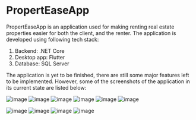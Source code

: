 # PropertEaseApp
PropertEaseApp is an application used for making renting real estate properties easier for both the client, and the renter. 
The application is developed using following tech stack: 
   1. Backend: .NET Core
   2. Desktop app: Flutter
   3. Database: SQL Server

The application is yet to be finished, there are still some major features left to be implemented. However, some of the screenshots of the application in its current state are listed below:

 ![image](https://github.com/admir-ljevo/PropertEaseApp/assets/82807221/7c2ad614-6e77-4c18-b9f8-87b4f0e31d13)
![image](https://github.com/admir-ljevo/PropertEaseApp/assets/82807221/13ffbac0-8985-4812-a98a-19f948adbfe8)
![image](https://github.com/admir-ljevo/PropertEaseApp/assets/82807221/a7bfb8c6-a91f-435b-8b6d-f9cb4251bf80)
![image](https://github.com/admir-ljevo/PropertEaseApp/assets/82807221/28082332-0cd7-4eac-9296-d9b545f63a7f)
![image](https://github.com/admir-ljevo/PropertEaseApp/assets/82807221/799441d9-bb0c-4636-9a8b-1c5ca6e70dfa)
![image](https://github.com/admir-ljevo/PropertEaseApp/assets/82807221/770dbf0f-4501-4205-805f-cf824c6a0673)

![image](https://github.com/admir-ljevo/PropertEaseApp/assets/82807221/d27915ff-8f34-47c6-8639-1b95eedaed5a)
![image](https://github.com/admir-ljevo/PropertEaseApp/assets/82807221/cb94c4fc-b75a-4950-a2a3-8eceef42e8c2)
![image](https://github.com/admir-ljevo/PropertEaseApp/assets/82807221/a0d25e7f-7895-4d39-8ffb-3558f5e660b9)
![image](https://github.com/admir-ljevo/PropertEaseApp/assets/82807221/19e1569d-ee0d-4bcd-9cd6-de10a554752c)
